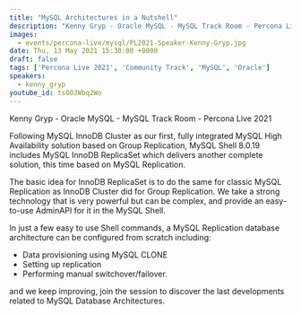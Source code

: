 ```yaml
---
title: "MySQL Architectures in a Nutshell"
description: "Kenny Gryp - Oracle MySQL - MySQL Track Room - Percona Live 2021"
images:
  - events/percona-live/mysql/PL2021-Speaker-Kenny-Gryp.jpg
date: Thu, 13 May 2021 15:30:00 +0000
draft: false
tags: ['Percona Live 2021', 'Community Track', 'MySQL', 'Oracle']
speakers:
  - kenny_gryp
youtube_id: tsOOJWbq2Wo
---
```


Kenny Gryp - Oracle MySQL - MySQL Track Room - Percona Live 2021

Following MySQL InnoDB Cluster as our first, fully integrated MySQL High Availability solution based on Group Replication, MySQL Shell 8.0.19 includes MySQL InnoDB ReplicaSet which delivers another complete solution, this time based on MySQL Replication.

The basic idea for InnoDB ReplicaSet is to do the same for classic MySQL Replication as InnoDB Cluster did for Group Replication. We take a strong technology that is very powerful but can be complex, and provide an easy-to-use AdminAPI for it in the MySQL Shell.

In just a few easy to use Shell commands, a MySQL Replication database architecture can be configured from scratch including:

* Data provisioning using MySQL CLONE
* Setting up replication
* Performing manual switchover/failover.

and we keep improving, join the session to discover the last developments related to MySQL Database Architectures.
